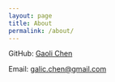 ```yaml
---
layout: page
title: About
permalink: /about/
---
```



GitHub: [Gaoli Chen](https://github.com/gaolichen)

Email: [galic.chen@gmail.com](mailto:galic.chen@gmail.com)

